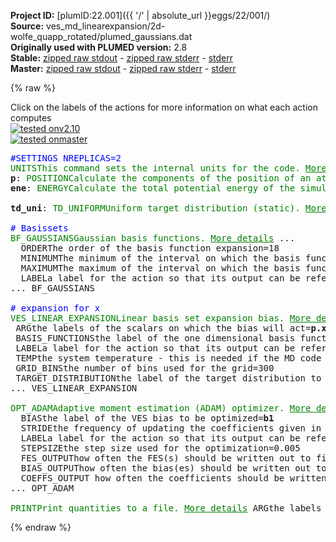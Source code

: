 **Project ID:** [plumID:22.001]({{ '/' | absolute_url }}eggs/22/001/)  
**Source:** ves_md_linearexpansion/2d-wolfe_quapp_rotated/plumed_gaussians.dat  
**Originally used with PLUMED version:** 2.8  
**Stable:** [zipped raw stdout](plumed_gaussians.dat.plumed.stdout.txt.zip) - [zipped raw stderr](plumed_gaussians.dat.plumed.stderr.txt.zip) - [stderr](plumed_gaussians.dat.plumed.stderr)  
**Master:** [zipped raw stdout](plumed_gaussians.dat.plumed_master.stdout.txt.zip) - [zipped raw stderr](plumed_gaussians.dat.plumed_master.stderr.txt.zip) - [stderr](plumed_gaussians.dat.plumed_master.stderr)  

{% raw %}
<div class="plumedpreheader">
<div class="headerInfo" id="value_details_data/ves_md_linearexpansion/2d-wolfe_quapp_rotated/plumed_gaussians.dat"> Click on the labels of the actions for more information on what each action computes </div>
<div class="containerBadge">
<div class="headerBadge"><a href="plumed_gaussians.dat.plumed.stderr"><img src="https://img.shields.io/badge/v2.10-passing-green.svg" alt="tested onv2.10" /></a></div>
<div class="headerBadge"><a href="plumed_gaussians.dat.plumed_master.stderr"><img src="https://img.shields.io/badge/master-passing-green.svg" alt="tested onmaster" /></a></div>
</div>
</div>
<pre class="plumedlisting">
<span style="color:blue" class="comment">#SETTINGS NREPLICAS=2</span>
<span class="plumedtooltip" style="color:green">UNITS<span class="right">This command sets the internal units for the code. <a href="https://www.plumed.org/doc-master/user-doc/html/UNITS" style="color:green">More details</a><i></i></span></span> <span class="plumedtooltip">NATURAL<span class="right"> use natural units<i></i></span></span>
<span style="display:none;" id="data/ves_md_linearexpansion/2d-wolfe_quapp_rotated/plumed_gaussians.dat">The UNITS action with label <b></b> calculates something</span><b name="data/ves_md_linearexpansion/2d-wolfe_quapp_rotated/plumed_gaussians.datp" onclick='showPath("data/ves_md_linearexpansion/2d-wolfe_quapp_rotated/plumed_gaussians.dat","data/ves_md_linearexpansion/2d-wolfe_quapp_rotated/plumed_gaussians.datp","data/ves_md_linearexpansion/2d-wolfe_quapp_rotated/plumed_gaussians.datp","brown")'>p</b>: <span class="plumedtooltip" style="color:green">POSITION<span class="right">Calculate the components of the position of an atom or atoms. <a href="https://www.plumed.org/doc-master/user-doc/html/POSITION" style="color:green">More details</a><i></i></span></span> <span class="plumedtooltip">ATOM<span class="right">the atom number<i></i></span></span>=1
<span style="display:none;" id="data/ves_md_linearexpansion/2d-wolfe_quapp_rotated/plumed_gaussians.datp">The POSITION action with label <b>p</b> calculates the following quantities:<table  align="center" frame="void" width="95%" cellpadding="5%"><tr><td width="5%"><b> Quantity </b>  </td><td><b> Description </b> </td></tr><tr><td width="5%">p.x</td><td>the x-component of the atom position</td></tr><tr><td width="5%">p.y</td><td>the y-component of the atom position</td></tr><tr><td width="5%">p.z</td><td>the z-component of the atom position</td></tr></table></span><b name="data/ves_md_linearexpansion/2d-wolfe_quapp_rotated/plumed_gaussians.datene" onclick='showPath("data/ves_md_linearexpansion/2d-wolfe_quapp_rotated/plumed_gaussians.dat","data/ves_md_linearexpansion/2d-wolfe_quapp_rotated/plumed_gaussians.datene","data/ves_md_linearexpansion/2d-wolfe_quapp_rotated/plumed_gaussians.datene","brown")'>ene</b>: <span class="plumedtooltip" style="color:green">ENERGY<span class="right">Calculate the total potential energy of the simulation box. <a href="https://www.plumed.org/doc-master/user-doc/html/ENERGY" style="color:green">More details</a><i></i></span></span>
<br/><span style="display:none;" id="data/ves_md_linearexpansion/2d-wolfe_quapp_rotated/plumed_gaussians.datene">The ENERGY action with label <b>ene</b> calculates something</span><b name="data/ves_md_linearexpansion/2d-wolfe_quapp_rotated/plumed_gaussians.dattd_uni" onclick='showPath("data/ves_md_linearexpansion/2d-wolfe_quapp_rotated/plumed_gaussians.dat","data/ves_md_linearexpansion/2d-wolfe_quapp_rotated/plumed_gaussians.dattd_uni","data/ves_md_linearexpansion/2d-wolfe_quapp_rotated/plumed_gaussians.dattd_uni","brown")'>td_uni</b>: <span class="plumedtooltip" style="color:green">TD_UNIFORM<span class="right">Uniform target distribution (static). <a href="https://www.plumed.org/doc-master/user-doc/html/TD_UNIFORM" style="color:green">More details</a><i></i></span></span>
<br/><span style="color:blue" class="comment"># Basissets</span>
<span style="display:none;" id="data/ves_md_linearexpansion/2d-wolfe_quapp_rotated/plumed_gaussians.dattd_uni">The TD_UNIFORM action with label <b>td_uni</b> calculates something</span><span class="plumedtooltip" style="color:green">BF_GAUSSIANS<span class="right">Gaussian basis functions. <a href="https://www.plumed.org/doc-master/user-doc/html/BF_GAUSSIANS" style="color:green">More details</a><i></i></span></span> ...
  <span class="plumedtooltip">ORDER<span class="right">The order of the basis function expansion<i></i></span></span>=18
  <span class="plumedtooltip">MINIMUM<span class="right">The minimum of the interval on which the basis functions are defined<i></i></span></span>=-3
  <span class="plumedtooltip">MAXIMUM<span class="right">The maximum of the interval on which the basis functions are defined<i></i></span></span>=+3
  <span class="plumedtooltip">LABEL<span class="right">a label for the action so that its output can be referenced in the input to other actions<i></i></span></span>=<b name="data/ves_md_linearexpansion/2d-wolfe_quapp_rotated/plumed_gaussians.datbf1" onclick='showPath("data/ves_md_linearexpansion/2d-wolfe_quapp_rotated/plumed_gaussians.dat","data/ves_md_linearexpansion/2d-wolfe_quapp_rotated/plumed_gaussians.datbf1","data/ves_md_linearexpansion/2d-wolfe_quapp_rotated/plumed_gaussians.datbf1","brown")'>bf1</b>
... BF_GAUSSIANS
<br/><span style="color:blue" class="comment"># expansion for x</span>
<span style="display:none;" id="data/ves_md_linearexpansion/2d-wolfe_quapp_rotated/plumed_gaussians.datbf1">The BF_GAUSSIANS action with label <b>bf1</b> calculates something</span><span class="plumedtooltip" style="color:green">VES_LINEAR_EXPANSION<span class="right">Linear basis set expansion bias. <a href="https://www.plumed.org/doc-master/user-doc/html/VES_LINEAR_EXPANSION" style="color:green">More details</a><i></i></span></span> ...
 <span class="plumedtooltip">ARG<span class="right">the labels of the scalars on which the bias will act<i></i></span></span>=<b name="data/ves_md_linearexpansion/2d-wolfe_quapp_rotated/plumed_gaussians.datp">p.x</b>
 <span class="plumedtooltip">BASIS_FUNCTIONS<span class="right">the label of the one dimensional basis functions that should be used<i></i></span></span>=<b name="data/ves_md_linearexpansion/2d-wolfe_quapp_rotated/plumed_gaussians.datbf1">bf1</b>
 <span class="plumedtooltip">LABEL<span class="right">a label for the action so that its output can be referenced in the input to other actions<i></i></span></span>=<b name="data/ves_md_linearexpansion/2d-wolfe_quapp_rotated/plumed_gaussians.datb1" onclick='showPath("data/ves_md_linearexpansion/2d-wolfe_quapp_rotated/plumed_gaussians.dat","data/ves_md_linearexpansion/2d-wolfe_quapp_rotated/plumed_gaussians.datb1","data/ves_md_linearexpansion/2d-wolfe_quapp_rotated/plumed_gaussians.datb1","brown")'>b1</b>
 <span class="plumedtooltip">TEMP<span class="right">the system temperature - this is needed if the MD code does not pass the temperature to PLUMED<i></i></span></span>=1
 <span class="plumedtooltip">GRID_BINS<span class="right">the number of bins used for the grid<i></i></span></span>=300
 <span class="plumedtooltip">TARGET_DISTRIBUTION<span class="right">the label of the target distribution to be used<i></i></span></span>=<b name="data/ves_md_linearexpansion/2d-wolfe_quapp_rotated/plumed_gaussians.dattd_uni">td_uni</b>
... VES_LINEAR_EXPANSION
<br/><span style="display:none;" id="data/ves_md_linearexpansion/2d-wolfe_quapp_rotated/plumed_gaussians.datb1">The VES_LINEAR_EXPANSION action with label <b>b1</b> calculates the following quantities:<table  align="center" frame="void" width="95%" cellpadding="5%"><tr><td width="5%"><b> Quantity </b>  </td><td><b> Description </b> </td></tr><tr><td width="5%">b1.bias</td><td>the instantaneous value of the bias potential</td></tr><tr><td width="5%">b1.force2</td><td>the instantaneous value of the squared force due to this bias potential</td></tr></table></span><span class="plumedtooltip" style="color:green">OPT_ADAM<span class="right">Adaptive moment estimation (ADAM) optimizer. <a href="https://www.plumed.org/doc-master/user-doc/html/OPT_ADAM" style="color:green">More details</a><i></i></span></span> ...
  <span class="plumedtooltip">BIAS<span class="right">the label of the VES bias to be optimized<i></i></span></span>=<b name="data/ves_md_linearexpansion/2d-wolfe_quapp_rotated/plumed_gaussians.datb1">b1</b>
  <span class="plumedtooltip">STRIDE<span class="right">the frequency of updating the coefficients given in the number of MD steps<i></i></span></span>=500
  <span class="plumedtooltip">LABEL<span class="right">a label for the action so that its output can be referenced in the input to other actions<i></i></span></span>=<b name="data/ves_md_linearexpansion/2d-wolfe_quapp_rotated/plumed_gaussians.dato1" onclick='showPath("data/ves_md_linearexpansion/2d-wolfe_quapp_rotated/plumed_gaussians.dat","data/ves_md_linearexpansion/2d-wolfe_quapp_rotated/plumed_gaussians.dato1","data/ves_md_linearexpansion/2d-wolfe_quapp_rotated/plumed_gaussians.dato1","brown")'>o1</b>
  <span class="plumedtooltip">STEPSIZE<span class="right">the step size used for the optimization<i></i></span></span>=0.005
  <span class="plumedtooltip">FES_OUTPUT<span class="right">how often the FES(s) should be written out to file<i></i></span></span>=100
  <span class="plumedtooltip">BIAS_OUTPUT<span class="right">how often the bias(es) should be written out to file<i></i></span></span>=500
  <span class="plumedtooltip">COEFFS_OUTPUT<span class="right"> how often the coefficients should be written to file<i></i></span></span>=10
... OPT_ADAM
<br/><span style="display:none;" id="data/ves_md_linearexpansion/2d-wolfe_quapp_rotated/plumed_gaussians.dato1">The OPT_ADAM action with label <b>o1</b> calculates the following quantities:<table  align="center" frame="void" width="95%" cellpadding="5%"><tr><td width="5%"><b> Quantity </b>  </td><td><b> Description </b> </td></tr><tr><td width="5%">o1.value</td><td>a scalar</td></tr></table></span><span class="plumedtooltip" style="color:green">PRINT<span class="right">Print quantities to a file. <a href="https://www.plumed.org/doc-master/user-doc/html/PRINT" style="color:green">More details</a><i></i></span></span> <span class="plumedtooltip">ARG<span class="right">the labels of the values that you would like to print to the file<i></i></span></span>=* <span class="plumedtooltip">FILE<span class="right">the name of the file on which to output these quantities<i></i></span></span>=colvar.data <span class="plumedtooltip">FMT<span class="right"> the format that should be used to output real numbers<i></i></span></span>=%8.4f <span class="plumedtooltip">STRIDE<span class="right"> the frequency with which the quantities of interest should be output<i></i></span></span>=100
</pre>
{% endraw %}
